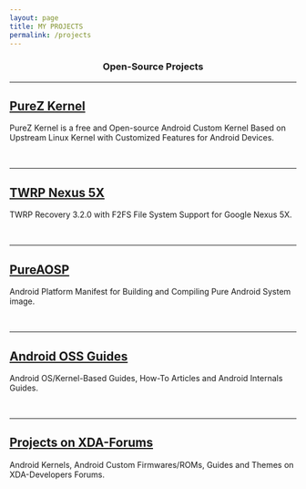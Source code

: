 ```yaml
---
layout: page
title: MY PROJECTS
permalink: /projects
---
```


<h3 align="center">Open-Source Projects</h3>

---
    
<h2><a href="https://zawzaww.github.io/projects/purez-kernel">PureZ Kernel</a></h2>
<p>PureZ Kernel is a free and Open-source Android Custom Kernel Based on Upstream Linux Kernel with Customized Features for Android Devices.</p>
<br>

---

<h2><a href="https://zawzaww.github.io/projects/twrp-recovery-bullhead">TWRP Nexus 5X</a></h2>
<p>TWRP Recovery 3.2.0 with F2FS File System Support for Google Nexus 5X.</p>
<br>

---

<h2><a href="https://github.com/zawzaww/aosp-android">PureAOSP</a></h2>
<p>Android Platform Manifest for Building and Compiling Pure Android System image.</p>
<br>

---

<h2><a href="https://zawzaww.github.io/projects/androidoss-guides">Android OSS Guides</a></h2>
<p>Android OS/Kernel-Based Guides, How-To Articles and Android Internals Guides.</p>
<br>

---

<h2><a href="https://zawzaww.github.io/projects/xda-threads-works">Projects on XDA-Forums</a></h2>
<p>Android Kernels, Android Custom Firmwares/ROMs, Guides and Themes on XDA-Developers Forums.</p>
